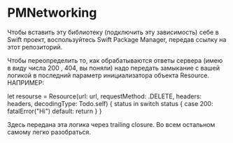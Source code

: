 # PMNetworking

Чтобы вставить эту библиотеку (подключить эту зависимость) себе в Swift проект, воспользуйтесь Swift Package Manager, передав ссылку на этот репозиторий.


Чтобы переопределить то, как обрабатываются ответы сервера (имею в виду числа 200 , 404, вы поняли) надо передать замыкание с вашей логикой в последний параметр инициализатора объекта Resource. 
НАПРИМЕР:

let resourse = Resource(url: url, requestMethod: .DELETE, headers: headers, decodingType: Todo.self) { status in
    switch status {
    case 200:
        fatalError("Hi")
    default:
        return
    }
}

Здесь передана эта логика через trailing closure. 
Во всем остальном самому легко разобраться.
